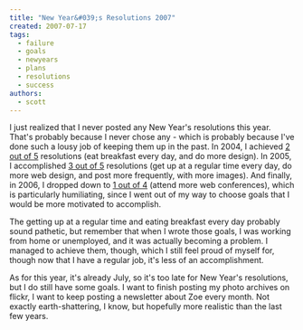 ```yaml
---
title: "New Year&#039;s Resolutions 2007"
created: 2007-07-17
tags: 
  - failure
  - goals
  - newyears
  - plans
  - resolutions
  - success
authors: 
  - scott
---
```


I just realized that I never posted any New Year's resolutions this year. That's probably because I never chose any - which is probably because I've done such a lousy job of keeping them up in the past. In 2004, I achieved [2 out of 5](/new-years-resolutions/) resolutions (eat breakfast every day, and do more design). In 2005, I accomplished [3 out of 5](/new-years/) resolutions (get up at a regular time every day, do more web design, and post more frequently, with more images). And finally, in 2006, I dropped down to [1 out of 4](/new-years-resolutions-2/) (attend more web conferences), which is particularly humiliating, since I went out of my way to choose goals that I would be more motivated to accomplish.

The getting up at a regular time and eating breakfast every day probably sound pathetic, but remember that when I wrote those goals, I was working from home or unemployed, and it was actually becoming a problem. I managed to achieve them, though, which I still feel proud of myself for, though now that I have a regular job, it's less of an accomplishment.

As for this year, it's already July, so it's too late for New Year's resolutions, but I do still have some goals. I want to finish posting my photo archives on flickr, I want to keep posting a newsletter about Zoe every month. Not exactly earth-shattering, I know, but hopefully more realistic than the last few years.
